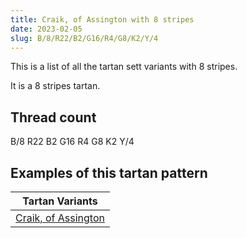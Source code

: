 ```yaml
---
title: Craik, of Assington with 8 stripes
date: 2023-02-05
slug: B/8/R22/B2/G16/R4/G8/K2/Y/4
---
```

This is a list of all the tartan sett variants with 8 stripes.

It is a 8 stripes tartan.


## Thread count
B/8 R22 B2 G16 R4 G8 K2 Y/4

## Examples of this tartan pattern

| Tartan Variants |
|---------------|
| [Craik, of Assington](/variants/b/8/r22/b2/g16/r4/g8/k2/y/4-b304080-g008000-k000000-rc00000-yf0c000)||
